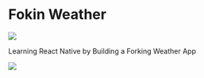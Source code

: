 # Fokin Weather
<img src="https://capsule-render.vercel.app/api?type=waving&color=7AA1E1&height=150&section=header" />

Learning React Native by Building a Forking Weather App

<img src="https://capsule-render.vercel.app/api?type=waving&color=7AA1E1&height=150&section=footer" />
